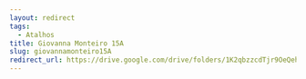 ```yaml
---
layout: redirect
tags:
  - Atalhos
title: Giovanna Monteiro 15A
slug: giovannamonteiro15A
redirect_url: https://drive.google.com/drive/folders/1K2qbzzcdTjr9OeQehR9R-5-_zCEz7VqG?usp=drive_link
---
```

